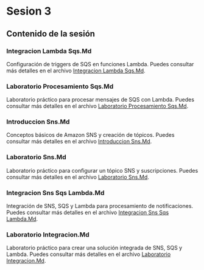 # Sesion 3

## Contenido de la sesión
### Integracion Lambda Sqs.Md

Configuración de triggers de SQS en funciones Lambda. Puedes consultar más detalles en el archivo [Integracion Lambda Sqs.Md](integracion_lambda_sqs.md).

### Laboratorio Procesamiento Sqs.Md

Laboratorio práctico para procesar mensajes de SQS con Lambda. Puedes consultar más detalles en el archivo [Laboratorio Procesamiento Sqs.Md](laboratorio_procesamiento_sqs.md).

### Introduccion Sns.Md

Conceptos básicos de Amazon SNS y creación de tópicos. Puedes consultar más detalles en el archivo [Introduccion Sns.Md](introduccion_sns.md).

### Laboratorio Sns.Md

Laboratorio práctico para configurar un tópico SNS y suscripciones. Puedes consultar más detalles en el archivo [Laboratorio Sns.Md](laboratorio_sns.md).

### Integracion Sns Sqs Lambda.Md

Integración de SNS, SQS y Lambda para procesamiento de notificaciones. Puedes consultar más detalles en el archivo [Integracion Sns Sqs Lambda.Md](integracion_sns_sqs_lambda.md).

### Laboratorio Integracion.Md

Laboratorio práctico para crear una solución integrada de SNS, SQS y Lambda. Puedes consultar más detalles en el archivo [Laboratorio Integracion.Md](laboratorio_integracion.md).

